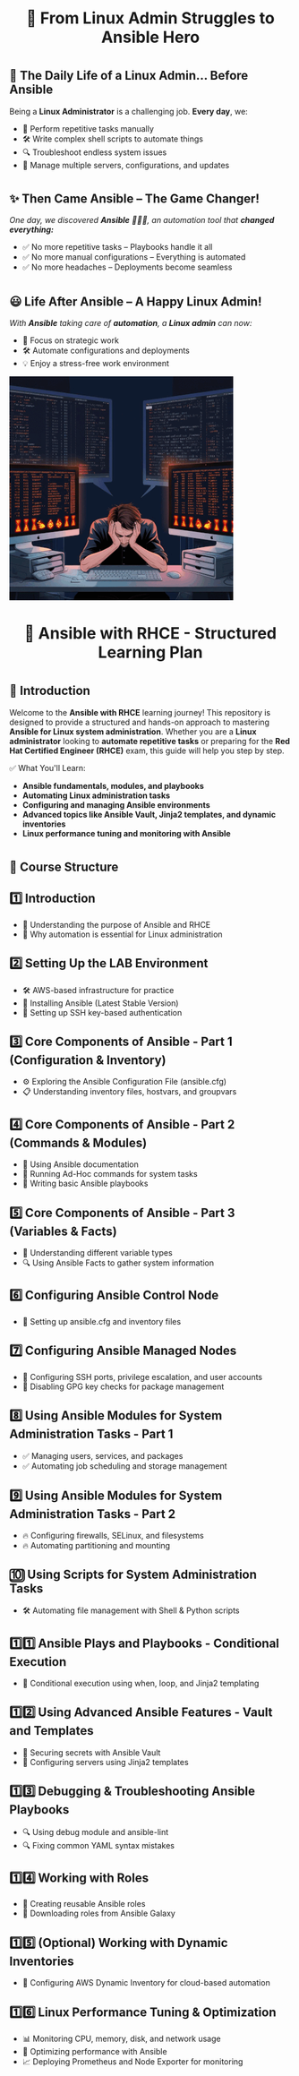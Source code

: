 
# <h1 align="center">🚀 From Linux Admin Struggles to Ansible Hero</h1>

# <h2>📌 The Daily Life of a Linux Admin... Before Ansible</h2>

Being a **Linux Administrator** is a challenging job. **Every day**, we:

- 🔄 Perform repetitive tasks manually
- 🛠️ Write complex shell scripts to automate things
- 🔍 Troubleshoot endless system issues
- 🔧 Manage multiple servers, configurations, and updates

# <h2>✨ Then Came Ansible – The Game Changer!</h2>

*One day, we discovered **Ansible** 🦸‍♂️💡, an automation tool that **changed everything:***

- ✅ No more repetitive tasks – Playbooks handle it all
- ✅ No more manual configurations – Everything is automated
- ✅ No more headaches – Deployments become seamless

# <h2>😃 Life After Ansible – A Happy Linux Admin!</h2>

*With **Ansible** taking care of **automation**, a **Linux admin** can now:*

- 🚀 Focus on strategic work
- 🛠️ Automate configurations and deployments
- 💡 Enjoy a stress-free work environment

![Ansible RHCE](images/Linux_Ansible.gif)


# <h1 align="center">🚀 Ansible with RHCE - Structured Learning Plan</h1>


# <h2>📌 Introduction</h2>

Welcome to the **Ansible with RHCE** learning journey! This repository is designed to provide a structured and hands-on approach to mastering **Ansible for Linux system administration**. Whether you are a **Linux administrator** looking to **automate repetitive tasks** or preparing for the **Red Hat Certified Engineer (RHCE)** exam, this guide will help you step by step.

✅ What You'll Learn:

- **Ansible fundamentals, modules, and playbooks**
- **Automating Linux administration tasks**
- **Configuring and managing Ansible environments**
- **Advanced topics like Ansible Vault, Jinja2 templates, and dynamic inventories**
- **Linux performance tuning and monitoring with Ansible**

# <h2>📂 Course Structure</h2>

## 1️⃣ Introduction
- 📌 Understanding the purpose of Ansible and RHCE  
- 📌 Why automation is essential for Linux administration  

## 2️⃣ Setting Up the LAB Environment  
- 🛠️ AWS-based infrastructure for practice  
- 🔧 Installing Ansible (Latest Stable Version)  
- 🔑 Setting up SSH key-based authentication  

## 3️⃣ Core Components of Ansible - Part 1 (Configuration & Inventory)  
- ⚙️ Exploring the Ansible Configuration File (ansible.cfg)  
- 📋 Understanding inventory files, hostvars, and groupvars  

## 4️⃣ Core Components of Ansible - Part 2 (Commands & Modules)  
- 📖 Using Ansible documentation  
- 🚀 Running Ad-Hoc commands for system tasks  
- 📜 Writing basic Ansible playbooks  

## 5️⃣ Core Components of Ansible - Part 3 (Variables & Facts)  
- 📌 Understanding different variable types  
- 🔍 Using Ansible Facts to gather system information  

## 6️⃣ Configuring Ansible Control Node  
- 📌 Setting up ansible.cfg and inventory files  

## 7️⃣ Configuring Ansible Managed Nodes  
- 🔹 Configuring SSH ports, privilege escalation, and user accounts  
- 🔹 Disabling GPG key checks for package management  

## 8️⃣ Using Ansible Modules for System Administration Tasks - Part 1  
- ✅ Managing users, services, and packages  
- ✅ Automating job scheduling and storage management  

## 9️⃣ Using Ansible Modules for System Administration Tasks - Part 2  
- 🔥 Configuring firewalls, SELinux, and filesystems  
- 🔥 Automating partitioning and mounting  

## 🔟 Using Scripts for System Administration Tasks  
- 🛠️ Automating file management with Shell & Python scripts  

## 1️⃣1️⃣ Ansible Plays and Playbooks - Conditional Execution  
- 🔄 Conditional execution using when, loop, and Jinja2 templating  

## 1️⃣2️⃣ Using Advanced Ansible Features - Vault and Templates  
- 🔐 Securing secrets with Ansible Vault  
- 📄 Configuring servers using Jinja2 templates  

## 1️⃣3️⃣ Debugging & Troubleshooting Ansible Playbooks  
- 🔍 Using debug module and ansible-lint  
- 🔍 Fixing common YAML syntax mistakes  

## 1️⃣4️⃣ Working with Roles  
- 📌 Creating reusable Ansible roles  
- 📌 Downloading roles from Ansible Galaxy  

## 1️⃣5️⃣ (Optional) Working with Dynamic Inventories  
- 🔄 Configuring AWS Dynamic Inventory for cloud-based automation  

## 1️⃣6️⃣ Linux Performance Tuning & Optimization  
- 📊 Monitoring CPU, memory, disk, and network usage  
- 🔧 Optimizing performance with Ansible  
- 📈 Deploying Prometheus and Node Exporter for monitoring  
